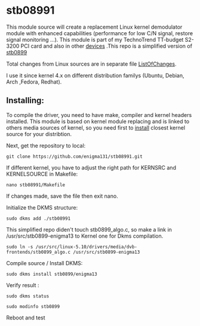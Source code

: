 # stb08991

This module source will create a replacement Linux kernel demodulator module with enhanced capabilities (performance for low C/N signal, restore signal monitoring ...). This module is part of my TechnoTrend TT-budget S2-3200 PCI card and also in other [devices](https://www.linuxtv.org/wiki/index.php/STMicroelectronics_STB0899) .This repo is a simplified version of [stb0899](https://github.com/enigma131/stb0899)

Total changes from Linux sources are in separate file [ListOfChanges](ListOfChanges). 

I use it since kernel 4.x on different distribution familys (Ubuntu, Debian, Arch ,Fedora, Redhat).

## Installing:

To compile the driver, you need to have make, compiler and kernel headers installed. This module is based on kernel module replacing and is linked to others media sources of kernel, so you need first to [install](KernelInstall.md) closest kernel source for your distribtion.

Next, get the repository to local:

    git clone https://github.com/enigma131/stb08991.git

If different kernel, you have to adjust the right path for KERNSRC and KERNELSOURCE in Makefile:

    nano stb08991/Makefile 

If changes made, save the file then exit nano.

Initialize the DKMS structure:

    sudo dkms add ./stb08991

This simplified repo diden't touch stb0899_algo.c, so make a link in /usr/src/stb0899-enigma13 to Kernel one for Dkms compilation.

    sudo ln -s /usr/src/linux-5.10/drivers/media/dvb-frontends/stb0899_algo.c /usr/src/stb0899-enigma13

Compile source / Install DKMS:

    sudo dkms install stb0899/enigma13

Verify result :

    sudo dkms status

    sudo modinfo stb0899

Reboot and test
